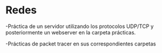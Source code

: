 # Redes
-Práctica de un servidor utilizando los protocolos UDP/TCP y posteriormente un webserver en la carpeta prácticas.


-Prácticas de packet tracer en sus correspondientes carpetas
